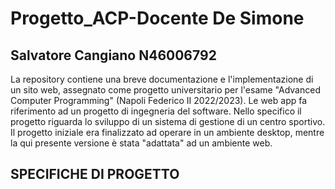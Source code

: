 # Progetto_ACP-Docente De Simone
## Salvatore Cangiano N46006792
La repository contiene una breve documentazione e l'implementazione di un sito web, assegnato come progetto universitario per l'esame "Advanced Computer Programming" (Napoli Federico II 2022/2023).
Le web app fa riferimento ad un progetto di ingegneria del software. Nello specifico il progetto riguarda lo sviluppo di un sistema di gestione di un centro sportivo. Il progetto iniziale era finalizzato ad operare in un ambiente desktop, mentre la qui presente versione è stata "adattata" ad un ambiente web.

## SPECIFICHE DI PROGETTO



